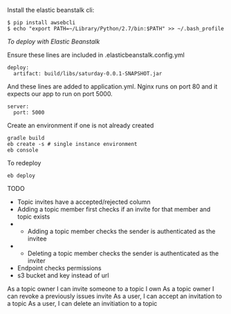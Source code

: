 Install the elastic beanstalk cli:
```
$ pip install awsebcli
$ echo "export PATH=~/Library/Python/2.7/bin:$PATH" >> ~/.bash_profile
```

*To deploy with Elastic Beanstalk*

Ensure these lines are included in .elasticbeanstalk.config.yml
```
deploy:
  artifact: build/libs/saturday-0.0.1-SNAPSHOT.jar
```

And these lines are added to application.yml. Nginx runs on port 80 and it expects our app to run on port 5000.
```
server:
  port: 5000
```

Create an environment if one is not already created
```
gradle build
eb create -s # single instance environment
eb console
```

To redeploy
```
eb deploy
```

TODO
* Topic invites have a accepted/rejected column
* Adding a topic member first checks if an invite for that member and topic exists
* * Adding a topic member checks the sender is authenticated as the invitee
* * Deleting a topic member checks the sender is authenticated as the inviter
* Endpoint checks permissions
* s3 bucket and key instead of url

As a topic owner I can invite someone to a topic I own
As a topic owner I can revoke a previously issues invite
As a user, I can accept an invitation to a topic
As a user, I can delete an invitiation to a topic
